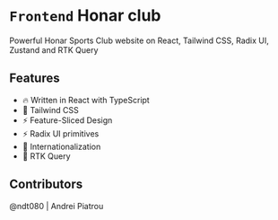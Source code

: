 # `Frontend` Honar club
Powerful Honar Sports Club website on React, Tailwind CSS, Radix UI, Zustand and RTK Query

## Features
- 🔥 Written in React with TypeScript
- 💃 Tailwind CSS
- ⚡️ Feature-Sliced Design
- ⚡️ Radix UI primitives
- 🐻 Internationalization
- 🐁 RTK Query 

## Contributors
@ndt080 | Andrei Piatrou
